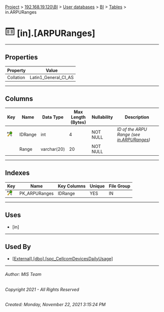 #### 

[Project](../../../../index.md) > [192.168.19.120\\BI](../../../index.md) > [User databases](../../index.md) > [BI](../index.md) > [Tables](Tables.md) > in.ARPURanges

# ![Tables](../../../../Images/Table32.png) [in].[ARPURanges]

---

## <a name="#properties"></a>Properties

| Property | Value |
|---|---|
| Collation | Latin1_General_CI_AS |


---

## <a name="#columns"></a>Columns

| Key | Name | Data Type | Max Length (Bytes) | Nullability | Description |
|---|---|---|---|---|---|
| [![Cluster Primary Key PK_ARPURanges: IDRange](../../../../Images/pkcluster.png)](#indexes) | IDRange | int | 4 | NOT NULL | _ID of the ARPU Range (see [in.ARPURanges](ARPURanges.md))_ |
|  | Range | varchar(20) | 20 | NOT NULL |  |


---

## <a name="#indexes"></a>Indexes

| Key | Name | Key Columns | Unique | File Group |
|---|---|---|---|---|
| [![Cluster Primary Key PK_ARPURanges: IDRange](../../../../Images/pkcluster.png)](#indexes) | PK_ARPURanges | IDRange | YES | IN |


---

## <a name="#uses"></a>Uses

* [in]


---

## <a name="#usedby"></a>Used By

* [[External].[dbo].[spc_CellcomDevicesDailyUsage]](../../External/Programmability/Stored_Procedures/spc_CellcomDevicesDailyUsage.md)


---

###### Author:  MIS Team

###### Copyright 2021 - All Rights Reserved

###### Created: Monday, November 22, 2021 3:15:24 PM

